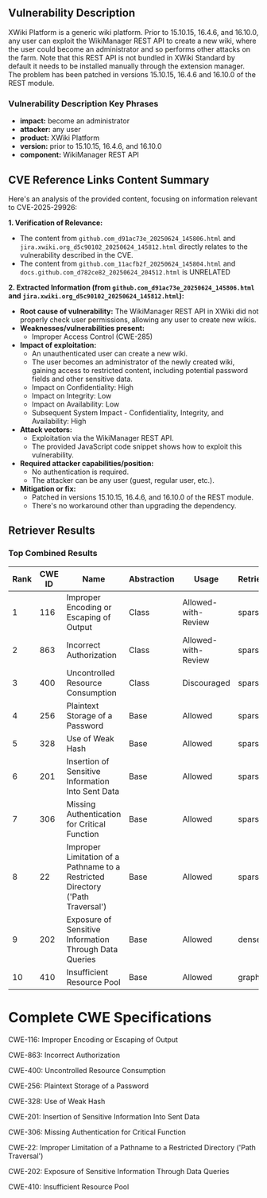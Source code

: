 ## Vulnerability Description
XWiki Platform is a generic wiki platform. Prior to 15.10.15, 16.4.6, and 16.10.0, any user can exploit the WikiManager REST API to create a new wiki, where the user could become an administrator and so performs other attacks on the farm. Note that this REST API is not bundled in XWiki Standard by default it needs to be installed manually through the extension manager. The problem has been patched in versions 15.10.15, 16.4.6 and 16.10.0 of the REST module.

### Vulnerability Description Key Phrases
- **impact:** become an administrator
- **attacker:** any user
- **product:** XWiki Platform
- **version:** prior to 15.10.15, 16.4.6, and 16.10.0
- **component:** WikiManager REST API

## CVE Reference Links Content Summary
Here's an analysis of the provided content, focusing on information relevant to CVE-2025-29926:

**1. Verification of Relevance:**

*   The content from `github.com_d91ac73e_20250624_145806.html`  and `jira.xwiki.org_d5c90102_20250624_145812.html` directly relates to the vulnerability described in the CVE.
*   The content from `github.com_11acfb2f_20250624_145804.html` and `docs.github.com_d782ce82_20250624_204512.html` is UNRELATED

**2. Extracted Information (from `github.com_d91ac73e_20250624_145806.html` and `jira.xwiki.org_d5c90102_20250624_145812.html`):**

*   **Root cause of vulnerability:** The WikiManager REST API in XWiki did not properly check user permissions, allowing any user to create new wikis.
*   **Weaknesses/vulnerabilities present:**
    *   Improper Access Control (CWE-285)
*   **Impact of exploitation:**
    *   An unauthenticated user can create a new wiki.
    *   The user becomes an administrator of the newly created wiki, gaining access to restricted content, including potential password fields and other sensitive data.
    *   Impact on Confidentiality: High
    *   Impact on Integrity: Low
    *   Impact on Availability: Low
    *   Subsequent System Impact - Confidentiality, Integrity, and Availability: High
*   **Attack vectors:**
    *   Exploitation via the WikiManager REST API.
    *   The provided JavaScript code snippet shows how to exploit this vulnerability.
*   **Required attacker capabilities/position:**
    *   No authentication is required.
    *   The attacker can be any user (guest, regular user, etc.).
*   **Mitigation or fix:**
    *   Patched in versions 15.10.15, 16.4.6, and 16.10.0 of the REST module.
    *   There's no workaround other than upgrading the dependency.

## Retriever Results

### Top Combined Results

| Rank | CWE ID | Name | Abstraction | Usage  | Retrievers | Individual Scores |
|------|--------|------|-------------|-------|------------|-------------------|
| 1 | 116 | Improper Encoding or Escaping of Output | Class | Allowed-with-Review | sparse | 0.190 |
| 2 | 863 | Incorrect Authorization | Class | Allowed-with-Review | sparse | 0.185 |
| 3 | 400 | Uncontrolled Resource Consumption | Class | Discouraged | sparse | 0.181 |
| 4 | 256 | Plaintext Storage of a Password | Base | Allowed | sparse | 0.180 |
| 5 | 328 | Use of Weak Hash | Base | Allowed | sparse | 0.179 |
| 6 | 201 | Insertion of Sensitive Information Into Sent Data | Base | Allowed | sparse | 0.177 |
| 7 | 306 | Missing Authentication for Critical Function | Base | Allowed | sparse | 0.175 |
| 8 | 22 | Improper Limitation of a Pathname to a Restricted Directory ('Path Traversal') | Base | Allowed | sparse | 0.175 |
| 9 | 202 | Exposure of Sensitive Information Through Data Queries | Base | Allowed | dense | 0.419 |
| 10 | 410 | Insufficient Resource Pool | Base | Allowed | graph | 0.002 |



# Complete CWE Specifications

CWE-116: Improper Encoding or Escaping of Output

CWE-863: Incorrect Authorization

CWE-400: Uncontrolled Resource Consumption

CWE-256: Plaintext Storage of a Password

CWE-328: Use of Weak Hash

CWE-201: Insertion of Sensitive Information Into Sent Data

CWE-306: Missing Authentication for Critical Function

CWE-22: Improper Limitation of a Pathname to a Restricted Directory ('Path Traversal')

CWE-202: Exposure of Sensitive Information Through Data Queries

CWE-410: Insufficient Resource Pool